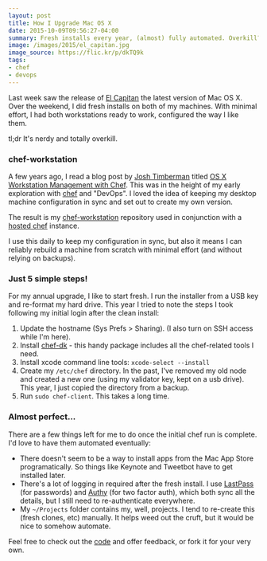 ```yaml
---
layout: post
title: How I Upgrade Mac OS X
date: 2015-10-09T09:56:27-04:00
summary: Fresh installs every year, (almost) fully automated. Overkill? Yup.
image: /images/2015/el_capitan.jpg
image_source: https://flic.kr/p/dkTQ9k
tags:
- chef
- devops
---
```


Last week saw the release of [El Capitan](https://en.wikipedia.org/wiki/OS_X_El_Capitan) the latest version of Mac OS X. Over the weekend, I did fresh installs on both of my machines. With minimal effort, I had both workstations ready to work, configured the way I like them.

tl;dr It's nerdy and totally overkill.

### chef-workstation

A few years ago, I read a blog post by [Josh Timberman](https://twitter.com/jtimberman) titled [OS X Workstation Management with Chef](http://jtimberman.housepub.org/blog/2012/07/29/os-x-workstation-management-with-chef/). This was in the height of my early exploration with [chef](https://www.chef.io/) and "DevOps". I loved the idea of keeping my desktop machine configuration in sync and set out to create my own version.

The result is my  [chef-workstation](https://github.com/walkah/chef-workstation) repository used in conjunction with a [hosted chef](https://manage.chef.io) instance.

I use this daily to keep my configuration in sync, but also it means I can reliably rebuild a machine from scratch with minimal effort (and without relying on backups).

### Just 5 simple steps!

For my annual upgrade, I like to start fresh. I run the installer from a USB key and re-format my hard drive. This year I tried to note the steps I took following my initial login after the clean install:

1. Update the hostname (Sys Prefs > Sharing). (I also turn on SSH access while I'm here).
1. Install [chef-dk](https://downloads.chef.io/chef-dk/) - this handy package includes all the chef-related tools I need.
1. Install xcode command line tools: `xcode-select --install`
1. Create my `/etc/chef` directory. In the past, I've removed my old node and created a new one (using my validator key, kept on a usb drive). This year, I just copied the directory from a backup.
1. Run `sudo chef-client`. This takes a long time.

### Almost perfect...

There are a few things left for me to do once the initial chef run is complete. I'd love to have them automated eventually:

* There doesn't seem to be a way to install apps from the Mac App Store programatically. So things like Keynote and Tweetbot have to get installed later.
* There's a lot of logging in required after the fresh install. I use [LastPass](https://lastpass.com/) (for passwords) and [Authy](https://www.authy.com/personal/) (for two factor auth), which both sync all the details, but I still need to re-authenticate everywhere.
* My `~/Projects` folder contains my, well, projects. I tend to re-create this (fresh clones, etc) manually. It helps weed out the cruft, but it would be nice to somehow automate.

Feel free to check out the [code](https://github.com/walkah/chef-workstation) and offer feedback, or fork it for your very own.
